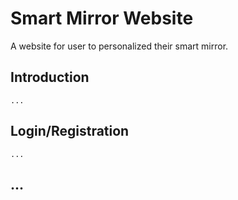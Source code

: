 # Smart Mirror Website

A website for user to personalized their smart mirror.

## Introduction

    ...

## Login/Registration

    ...

## ...
